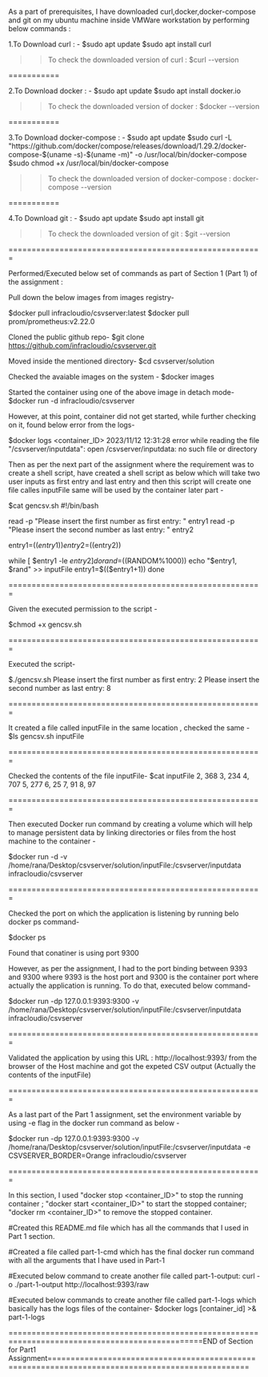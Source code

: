 As a part of prerequisites, I have downloaded curl,docker,docker-compose and git on my ubuntu machine inside VMWare workstation by performing below commands : 

1.To Download curl : -
$sudo apt update
$sudo apt install curl

>> To check the downloaded version of curl : $curl --version 

===========

2.To Download docker : -
$sudo apt update
$sudo apt install docker.io

>> To check the downloaded version of docker : $docker --version

===========

3.To Download docker-compose : -
$sudo apt update
$sudo curl -L "https://github.com/docker/compose/releases/download/1.29.2/docker-compose-$(uname -s)-$(uname -m)" -o /usr/local/bin/docker-compose
$sudo chmod +x /usr/local/bin/docker-compose

>> To check the downloaded version of docker-compose : docker-compose --version

===========

4.To Download git : - 
$sudo apt update
$sudo apt install git

>> To check the downloaded version of git : $git --version


=======================================================


Performed/Executed below set of commands as part of Section 1 (Part 1) of the assignment :

Pull down the below images from images registry-

$docker pull infracloudio/csvserver:latest
$docker pull prom/prometheus:v2.22.0


Cloned the public github repo- 
$git clone https://github.com/infracloudio/csvserver.git


Moved inside the mentioned directory- 
$cd csvserver/solution


Checked the avaiable images on the system -
$docker images 


Started the container using one of the above image in detach mode- 
$docker run -d infracloudio/csvserver


However, at this point, container did not get started, while further checking on it, found below error from the logs- 

$docker logs <container_ID>
2023/11/12 12:31:28 error while reading the file "/csvserver/inputdata": open /csvserver/inputdata: no such file or directory


Then as per the next part of the assignment where the requirement was to create a shell script, have created a shell script as below which will take two user inputs as first entry and last entry and then this script will
create one file calles inputFile same will be used by the container later part - 

$cat gencsv.sh 
#!/bin/bash

read -p "Please insert the first number as first entry: " entry1
read -p "Please insert the second number as last entry: " entry2

entry1=$((entry1))
entry2=$((entry2))

while [ $entry1 -le $entry2 ]
do
	rand=$((RANDOM%1000))
	echo "$entry1, $rand" >> inputFile
	entry1=$(($entry1+1))
done

=======================================================

Given the executed permission to the script - 

$chmod +x gencsv.sh

=======================================================

Executed the script-

$./gencsv.sh
Please insert the first number as first entry: 2
Please insert the second number as last entry: 8

=======================================================

It created a file called inputFile in the same location , checked the same - 
$ls
gencsv.sh  inputFile

=======================================================

Checked the contents of the file inputFile- 
$cat inputFile
2, 368
3, 234
4, 707
5, 277
6, 25
7, 91
8, 97

=======================================================

Then executed Docker run command by creating a volume which will help to manage persistent data by linking directories or files from the host machine to the container - 

$docker run -d -v /home/rana/Desktop/csvserver/solution/inputFile:/csvserver/inputdata infracloudio/csvserver

=======================================================

Checked the port on which the application is listening by running belo docker ps command- 

$docker ps

Found that conatiner is using port 9300

However, as per the assignment, I had to the port binding between 9393 and 9300 where 9393 is the host port and 9300 is the container port where actually the application is running. 
To do that, executed below command- 

$docker run -dp 127.0.0.1:9393:9300 -v /home/rana/Desktop/csvserver/solution/inputFile:/csvserver/inputdata infracloudio/csvserver


=======================================================

Validated the application by using this URL : http://localhost:9393/ from the browser of the Host machine and got the expeted CSV output (Actually the contents of the inputFile)

=======================================================

As a last part of the Part 1 assignment, set the environment variable by using -e flag in the docker run command as below - 

$docker run -dp 127.0.0.1:9393:9300 -v /home/rana/Desktop/csvserver/solution/inputFile:/csvserver/inputdata -e CSVSERVER_BORDER=Orange infracloudio/csvserver

=======================================================

In this section, I used "docker stop <container_ID>" to stop the running container ; "docker start <container_ID>" to start the stopped container; "docker rm <container_ID>" to remove the stopped container.


#Created this README.md file which has all the commands that I used in Part 1 section. 


#Created a file called part-1-cmd which has the final docker run command with all the arguments that I have used in Part-1

#Executed below command to create another file called part-1-output:
curl -o ./part-1-output http://localhost:9393/raw


#Executed below commands to create another file called part-1-logs which basically has the logs files of the container-
$docker logs [container_id] >& part-1-logs



================================================================================================END of Section for Part1 Assignment=================================================================================================


